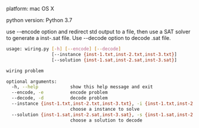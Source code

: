 platform: mac OS X

python version: Python 3.7

use --encode option and redirect std output to a file, then use a SAT solver to generate a inst-<instance num>.sat file. Use --decode option to decode .sat file.

```bash
usage: wiring.py [-h] [--encode] [--decode]
                 [--instance {inst-1.txt,inst-2.txt,inst-3.txt}]
                 [--solution {inst-1.sat,inst-2.sat,inst-3.sat}]

wiring problem

optional arguments:
  -h, --help            show this help message and exit
  --encode, -e          encode problem
  --decode, -d          decode problem
  --instance {inst-1.txt,inst-2.txt,inst-3.txt}, -i {inst-1.txt,inst-2.txt,inst-3.txt}
                        choose a instance to solve
  --solution {inst-1.sat,inst-2.sat,inst-3.sat}, -s {inst-1.sat,inst-2.sat,inst-3.sat}
                        choose a solution to decode
```
